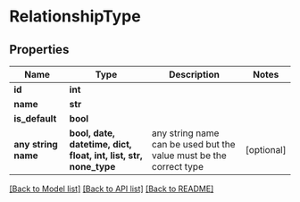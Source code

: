 # RelationshipType


## Properties
Name | Type | Description | Notes
------------ | ------------- | ------------- | -------------
**id** | **int** |  | 
**name** | **str** |  | 
**is_default** | **bool** |  | 
**any string name** | **bool, date, datetime, dict, float, int, list, str, none_type** | any string name can be used but the value must be the correct type | [optional]

[[Back to Model list]](../README.md#documentation-for-models) [[Back to API list]](../README.md#documentation-for-api-endpoints) [[Back to README]](../README.md)


